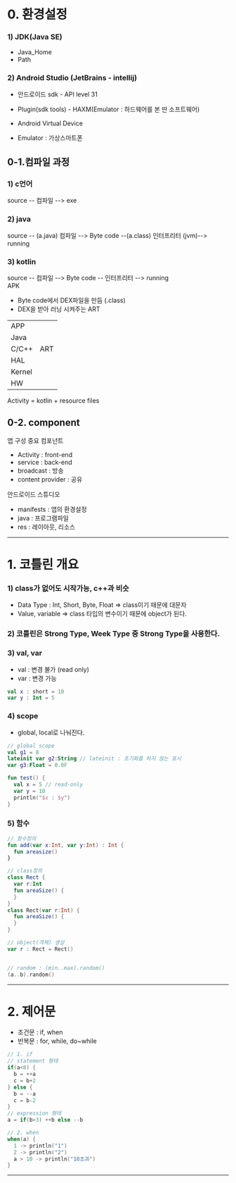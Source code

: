 # 0. 환경설정
### 1) JDK(Java SE)
- Java_Home
- Path <br>

### 2) Android Studio (JetBrains - intellij)
- 안드로이드 sdk - API level 31
- Plugin(sdk tools) - HAXM(Emulator : 하드웨어를 본 딴 소프트웨어)
- Android Virtual Device

- Emulator : 가상스마트폰

## 0-1.컴파일 과정
### 1) c언어
source -- 컴파일 --> exe
### 2) java
source -- (a.java) 컴파일 --> Byte code --(a.class) 인터프리터 (jvm)--> running
                         
### 3) kotlin
source -- 컴파일 --> Byte code -- 인터프리터 --> running
<br>
APK
- Byte code에서 DEX파일을 만듬 (.class)
- DEX을 받아 러닝 시켜주는 ART
<center>
<table>
  <tr>
    <td colspan="2">APP</td>
  </tr>
  <tr>
    <td colspan="2">Java</td>
  </tr>
  <tr>
    <td>C/C++</td>
    <td>ART</td>
  </tr>
  <tr>
    <td colspan="2">HAL</td>
  </tr>
  <tr>
    <td colspan="2">Kernel</td>
  </tr>
  <tr>
    <td colspan="2">HW</td>
  </tr>
</table>
</center>
Activity = kotlin + resource files


## 0-2. component
앱 구성 중요 컴포넌트
- Activity : front-end
- service : back-end
- broadcast : 방송
- content provider : 공유

안드로이드 스튜디오
- manifests : 앱의 환경설정
- java : 프로그램파일
- res : 레이아웃, 리소스

---
# 1. 코틀린 개요
### 1) class가 없어도 시작가능, c++과 비슷
- Data Type : Int, Short, Byte, Float => class이기 때문에 대문자
- Value, variable => class 타입의 변수이기 때문에 object가 된다.

### 2) 코틀린은 Strong Type, Week Type 중 Strong Type을 사용한다.

### 3) val, var
- val : 변경 불가 (read only)
- var : 변경 가능
```kotlin
val x : short = 10
var y : Int = 5
```
### 4) scope
- global, local로 나눠진다.
```kotlin
// global scope
val g1 = 8
lateinit var g2:String // lateinit : 초기화를 하지 않는 표시
var g3:Float = 0.0F

fun test() {
  val x = 5 // read-only
  var y = 10
  println("$x : $y")
}

```

### 5) 함수
```kotlin
// 함수정의
fun add(var x:Int, var y:Int) : Int {
  fun areasize()
}

// class정의
class Rect {
  var r:Int
  fun areaSize() {
  }
}
class Rect(var r:Int) {
  fun areaSize() {
  }
}

// object(객체) 생성
var r : Rect = Rect()


// random : (min..max).random()
(a..b).random()
```
---
# 2. 제어문
- 조건문 : if, when
- 반복문 : for, while, do~while
```kotlin
// 1. if
// statement 형태
if(a<8) {
  b = ++a
  c = b+2
} else {
  b = --a
  c = b-2
}
// expression 형태
a = if(b>3) ++b else --b
```
```kotlin
// 2. when
when(a) {
  1 -> println("1")
  2 -> println("2")
  a > 10 -> println("10초과")
}

```
---

